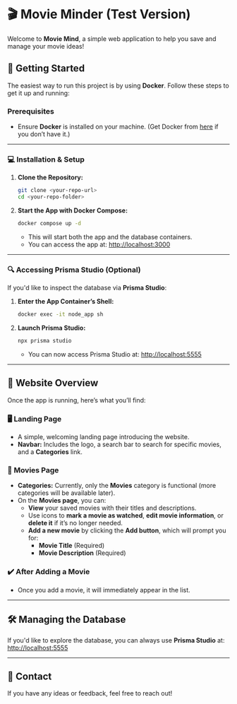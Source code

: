 # 🎬 Movie Minder (Test Version)

Welcome to **Movie Mind**, a simple web application to help you save and manage your movie ideas!

## 🚀 Getting Started

The easiest way to run this project is by using **Docker**. Follow these steps to get it up and running:

### Prerequisites

-   Ensure **Docker** is installed on your machine.
    (Get Docker from [here](https://www.docker.com/products/docker-desktop) if you don’t have it.)

---

### 💻 Installation & Setup

1. **Clone the Repository:**

    ```bash
    git clone <your-repo-url>
    cd <your-repo-folder>
    ```

2. **Start the App with Docker Compose:**
    ```bash
    docker compose up -d
    ```
    - This will start both the app and the database containers.
    - You can access the app at: [http://localhost:3000](http://localhost:3000)

---

### 🔍 Accessing Prisma Studio (Optional)

If you'd like to inspect the database via **Prisma Studio**:

1. **Enter the App Container’s Shell:**

    ```bash
    docker exec -it node_app sh
    ```

2. **Launch Prisma Studio:**
    ```bash
    npx prisma studio
    ```
    - You can now access Prisma Studio at: [http://localhost:5555](http://localhost:5555)

---

## 📝 Website Overview

Once the app is running, here’s what you’ll find:

### 🖥️ Landing Page

-   A simple, welcoming landing page introducing the website.
-   **Navbar:** Includes the logo, a search bar to search for specific movies, and a **Categories** link.

### 🎥 Movies Page

-   **Categories:** Currently, only the **Movies** category is functional (more categories will be available later).
-   On the **Movies page**, you can:
    -   **View** your saved movies with their titles and descriptions.
    -   Use icons to **mark a movie as watched**, **edit movie information**, or **delete it** if it’s no longer needed.
    -   **Add a new movie** by clicking the **Add button**, which will prompt you for:
        -   **Movie Title** (Required)
        -   **Movie Description** (Required)

### ✔️ After Adding a Movie

-   Once you add a movie, it will immediately appear in the list.

---

## 🛠️ Managing the Database

If you'd like to explore the database, you can always use **Prisma Studio** at:
[http://localhost:5555](http://localhost:5555)

---

## 🤝 Contact

If you have any ideas or feedback, feel free to reach out!
